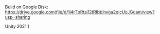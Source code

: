 Build on Google Disk: https://drive.google.com/file/d/1i4rTbRtsj12tRIbblhvga2qicUcJGcam/view?usp=sharing

Unity 2021.1
